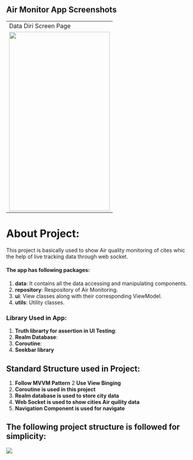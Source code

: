## Air Monitor App Screenshots

<table>
  <tr>
    <td>Data Diri Screen Page</td>
   
  </tr>
  <tr>
    <td><img src="https://user-images.githubusercontent.com/18350065/143781440-dfe33067-c79d-4659-a6bf-d8d13072cb07.jpg" width=270 height=480></td>
    </tr>
 </table>
 
 # About Project:
 This project is basically used to show Air quality monitoring of cites whic the help of live tracking data through web socket.
 


#### The app has following packages:
1. **data**: It contains all the data accessing and manipulating components.
2. **repository**: Respository of Air Monitoring.
3. **ui**: View classes along with their corresponding ViewModel.
4. **utils**: Utility classes.

### Library Used in App:
1. **Truth librarty for assertion in UI Testing**:
2. **Realm Database**:
3. **Coroutine**:
4. **Seekbar library**

## Standard Structure used in Project:
1. **Follow MVVM Pattern**
2  **Use View Binging**
3. **Coroutine is used in this project**
4. **Realm database is used to store city data**
5. **Web Socket is used to show cities Air quility data**
6. **Navigation Component is used for navigate**

## The following project structure is followed for simplicity:
<p align="left">
    <img src="https://user-images.githubusercontent.com/18350065/87896909-4669c300-ca67-11ea-9d18-fedacd6859f2.PNG">
</p>
<br>
